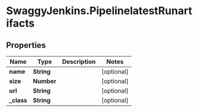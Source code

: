 # SwaggyJenkins.PipelinelatestRunartifacts

## Properties

Name | Type | Description | Notes
------------ | ------------- | ------------- | -------------
**name** | **String** |  | [optional] 
**size** | **Number** |  | [optional] 
**url** | **String** |  | [optional] 
**_class** | **String** |  | [optional] 


